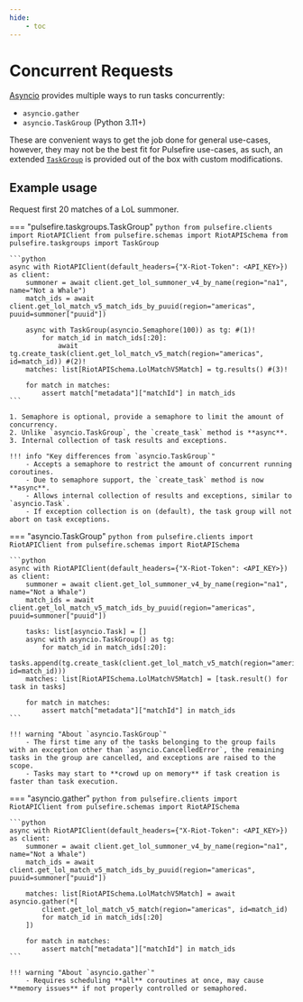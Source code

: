 ```yaml
---
hide:
    - toc
---
```


# Concurrent Requests

[Asyncio](https://docs.python.org/3/library/asyncio-task.html) provides multiple ways to run tasks concurrently:

- `asyncio.gather`
- `asyncio.TaskGroup` (Python 3.11+)

These are convenient ways to get the job done for general use-cases, however, they may not be the best fit for Pulsefire use-cases, as such, an extended [`TaskGroup`](../../reference/utilities/task-group.md) is provided out of the box with custom modifications.

## Example usage

Request first 20 matches of a LoL summoner.

=== "pulsefire.taskgroups.TaskGroup"
    ```python
    from pulsefire.clients import RiotAPIClient
    from pulsefire.schemas import RiotAPISchema
    from pulsefire.taskgroups import TaskGroup
    ```

    ```python
    async with RiotAPIClient(default_headers={"X-Riot-Token": <API_KEY>}) as client:
        summoner = await client.get_lol_summoner_v4_by_name(region="na1", name="Not a Whale")
        match_ids = await client.get_lol_match_v5_match_ids_by_puuid(region="americas", puuid=summoner["puuid"])

        async with TaskGroup(asyncio.Semaphore(100)) as tg: #(1)!
            for match_id in match_ids[:20]:
                await tg.create_task(client.get_lol_match_v5_match(region="americas", id=match_id)) #(2)!
        matches: list[RiotAPISchema.LolMatchV5Match] = tg.results() #(3)!

        for match in matches:
            assert match["metadata"]["matchId"] in match_ids
    ```

    1. Semaphore is optional, provide a semaphore to limit the amount of concurrency.
    2. Unlike `asyncio.TaskGroup`, the `create_task` method is **async**.
    3. Internal collection of task results and exceptions.

    !!! info "Key differences from `asyncio.TaskGroup`"
        - Accepts a semaphore to restrict the amount of concurrent running coroutines.
        - Due to semaphore support, the `create_task` method is now **async**.
        - Allows internal collection of results and exceptions, similar to `asyncio.Task`.
        - If exception collection is on (default), the task group will not abort on task exceptions.


=== "asyncio.TaskGroup"
    ```python
    from pulsefire.clients import RiotAPIClient
    from pulsefire.schemas import RiotAPISchema
    ```

    ```python
    async with RiotAPIClient(default_headers={"X-Riot-Token": <API_KEY>}) as client:
        summoner = await client.get_lol_summoner_v4_by_name(region="na1", name="Not a Whale")
        match_ids = await client.get_lol_match_v5_match_ids_by_puuid(region="americas", puuid=summoner["puuid"])

        tasks: list[asyncio.Task] = []
        async with asyncio.TaskGroup() as tg:
            for match_id in match_ids[:20]:
                tasks.append(tg.create_task(client.get_lol_match_v5_match(region="americas", id=match_id)))
        matches: list[RiotAPISchema.LolMatchV5Match] = [task.result() for task in tasks]

        for match in matches:
            assert match["metadata"]["matchId"] in match_ids
    ```

    !!! warning "About `asyncio.TaskGroup`"
        - The first time any of the tasks belonging to the group fails with an exception other than `asyncio.CancelledError`, the remaining tasks in the group are cancelled, and exceptions are raised to the scope.
        - Tasks may start to **crowd up on memory** if task creation is faster than task execution.


=== "asyncio.gather"
    ```python
    from pulsefire.clients import RiotAPIClient
    from pulsefire.schemas import RiotAPISchema
    ```

    ```python
    async with RiotAPIClient(default_headers={"X-Riot-Token": <API_KEY>}) as client:
        summoner = await client.get_lol_summoner_v4_by_name(region="na1", name="Not a Whale")
        match_ids = await client.get_lol_match_v5_match_ids_by_puuid(region="americas", puuid=summoner["puuid"])

        matches: list[RiotAPISchema.LolMatchV5Match] = await asyncio.gather(*[
            client.get_lol_match_v5_match(region="americas", id=match_id)
            for match_id in match_ids[:20]
        ])

        for match in matches:
            assert match["metadata"]["matchId"] in match_ids
    ```

    !!! warning "About `asyncio.gather`"
        - Requires scheduling **all** coroutines at once, may cause **memory issues** if not properly controlled or semaphored.
